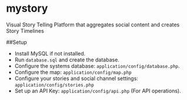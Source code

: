 mystory
=======

Visual Story Telling Platform that aggregates social content and creates Story Timelines

##Setup

* Install MySQL if not installed.
* Run ```database.sql``` and create the database.
* Configure the systems database: ```application/config/database.php```.
* Configure the map: ```application/config/map.php```
* Configure your stories and social channel settings: ```application/config/stories.php```
* Set up an API Key: ```application/config/api.php``` (For API operations).